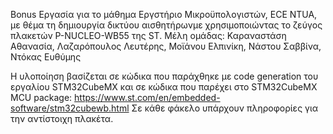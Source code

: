Bonus Εργασία για το μάθημα Εργστήριο Μικροϋπολογιστών, ECE NTUA, με θέμα τη δημιουργία δικτύου αισθητήρωνμε χρησιμοποιώντας το ζεύγος πλακετών P-NUCLEO-WB55 της ST.
Μέλη ομάδας:
  Καραναστάση Αθανασία,
  Λαζαρόπουλος Λευτέρης,
  Μοϊάνου Ελπινίκη,
  Νάστου Σαββίνα,
  Ντόκας Ευθύμης

Η υλοποίηση βασίζεται σε κώδικα που παράχθηκε με code generation του εργαλίου STM32CubeMX και σε κώδικα που παρέχει στο STM32CubeMX MCU package: https://www.st.com/en/embedded-software/stm32cubewb.html
Σε κάθε φάκελο υπάρχουν πληροφορίες για την αντίστοιχη πλακέτα.
